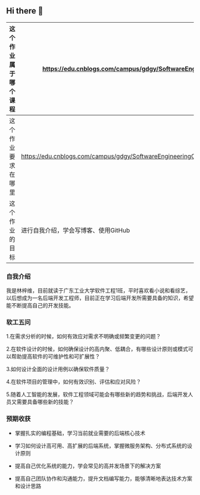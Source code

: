 ## Hi there 👋

| 这个作业属于哪个课程 | https://edu.cnblogs.com/campus/gdgy/SoftwareEngineeringClassof2023/ |
| ----------------- |--------------- |
| 这个作业要求在哪里| https://edu.cnblogs.com/campus/gdgy/SoftwareEngineeringClassof2023/homework/13325 |
| 这个作业的目标 | 进行自我介绍，学会写博客、使用GitHub |

### 自我介绍
 我是林梓维，目前就读于广东工业大学软件工程1班，平时喜欢看小说和看综艺，以后想成为一名后端开发工程师，目前正在学习后端开发所需要具备的知识，希望能不断提高自己的开发技能。
### 软工五问
 1.在需求分析的时候，如何有效应对需求不明确或频繁变更的问题？

 2.在软件设计的时候，如何确保设计的高内聚、低耦合，有哪些设计原则或模式可以帮助提高软件的可维护性和可扩展性？

 3.如何设计全面的设计用例以确保软件质量？

 4.在软件项目的管理中，如何有效识别、评估和应对风险？

 5.随着人工智能的发展，软件工程领域可能会有哪些新的趋势和挑战，后端开发人员又需要具备哪些新的技能？
### 预期收获
*  掌握扎实的编程基础，学习当前就业需要的后端核心技术

*  学习如何设计高可用、高扩展的后端系统，掌握微服务架构、分布式系统的设计原则

*  提高自己优化系统的能力，学会常见的高并发场景下的解决方案

*  提高自己团队协作和沟通能力，提升文档编写能力，能够清晰地表达技术方案和设计思路
